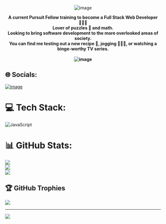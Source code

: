
 <br><p align="center">![image](https://user-images.githubusercontent.com/107226235/176044545-500f641a-a0d7-4543-b101-6b3919b63262.png)</p>
**<p align="center"> A current Pursuit Fellow training to become a Full Stack Web Developer 👩🏽‍💻 <br>Lover of puzzles 🧩 and math.<br>Looking to bring software development to the more overlooked areas of society.<br>You can find me testing out a new recipe 🥘, jogging 🏃🏽‍♀️, or watching a binge-worthy TV series.  <br><br> ![image](https://user-images.githubusercontent.com/107226235/176040689-094663cc-a9bd-4275-a8ce-82f6ac0856cc.png)</p>**

## 🌐 Socials:
[![image](https://user-images.githubusercontent.com/107226235/176050156-32a50da1-26e7-4d11-9eb7-3e8d89d4dd48.png)](https://www.linkedin.com/in/destiny-joyner-934846243) 

# 💻 Tech Stack:
![JavaScript](https://img.shields.io/badge/javascript-%23323330.svg?style=for-the-badge&logo=javascript&logoColor=%23F7DF1E)
# 📊 GitHub Stats:
![](https://github-readme-stats.vercel.app/api?username=DestinyJoyner&theme=slateorange&hide_border=false&include_all_commits=false&count_private=false)<br/>
![](https://github-readme-streak-stats.herokuapp.com/?user=DestinyJoyner&theme=slateorange&hide_border=false)<br/>
![](https://github-readme-stats.vercel.app/api/top-langs/?username=DestinyJoyner&theme=slateorange&hide_border=false&include_all_commits=false&count_private=false&layout=compact)

## 🏆 GitHub Trophies
![](https://github-profile-trophy.vercel.app/?username=DestinyJoyner&theme=onedark&no-frame=false&no-bg=true&margin-w=4)

---
[![](https://visitcount.itsvg.in/api?id=DestinyJoyner&icon=8&color=7)](https://visitcount.itsvg.in)
